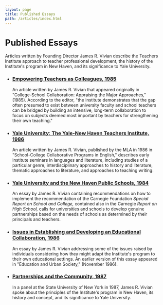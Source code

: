 ```yaml
---
layout: page
title: Published Essays
path: /articles/index.html
---
```


# Published Essays

Articles written by Founding Director James R. Vivian describe the
Teachers Institute approach to teacher professional development, the
history of the Institute's program in New Haven, and its significance
to Yale University.

- <h3><a href="C1.html">Empowering Teachers as Colleagues, 1985</a></h3>

  An article written by James R. Vivian that appeared originally in
  "College-School Collaboration: Appraising the Major Approaches,"
  (1985). According to the editor, "the Institute demonstrates that
  the gap often presumed to exist between university faculty and
  school teachers can be bridged by building an intensive, long-term
  collaboration to focus on subjects deemed most important by teachers
  for strengthening their own teaching."

- <h3><a href="C7.html">Yale University: The Yale-New Haven Teachers Institute, 1986</a></h3>

  An article written by James R. Vivian, published by the MLA in 1986
  in "School-College Collaborative Programs in English," describes
  early Institute seminars in languages and literature, including
  studies of a particular genre, interdisciplinary approaches to
  history and literature, thematic approaches to literature, and
  approaches to teaching writing.

- <h3><a href="T1.html">Yale University and the New Haven Public Schools, 1984</a></h3>

  An essay by James R. Vivian containing recommendations on how to
  implement the recommendation of the Carnegie Foundation <i>Special
  Report on School and College,</i> contained also in the Carnegie <i>Report
  on High School,</i> calls for universities and schools to develop
  genuine partnerships based on the needs of schools as determined by
  their principals and teachers.

- <h3><a href="C6.html">Issues in Establishing and Developing an Educational Collaboration,
  1986</a></h3>

  An essay by James R. Vivian addressing some of the issues raised by
  individuals considering how they might adapt the Institute's program
  to their own educational settings. An earlier version of this essay
  appeared in "Education and Urban Society," (November 1986).

- <h3><a href="C8.html">Partnerships and the Community, 1987</a></h3>

  In a panel at the State University of New York in 1987, James R.
  Vivian spoke about the principles of the Institute's program in New
  Haven, its history and concept, and its significance to Yale
  University.
